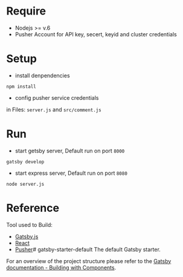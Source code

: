 # Require
* Nodejs >= v.6
* Pusher Account for API key, secert, keyid and cluster credentials

# Setup
* install denpendencies

```
npm install
```

* config pusher service credentials

in Files: ```server.js``` and ```src/comment.js```

# Run

* start getsby server, Default run on port ```8000```

```
gatsby develop
```

* start express server, Default run on port ```8080```

```
node server.js
```

# Reference

Tool used to Build:

* [Gatsby.js](https://www.gatsbyjs.org/)
* [React](https://reactjs.org/)
* [Pusher](https://pusher.com/)# gatsby-starter-default
The default Gatsby starter.

For an overview of the project structure please refer to the [Gatsby documentation - Building with Components](https://www.gatsbyjs.org/docs/building-with-components/).

